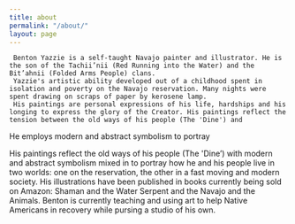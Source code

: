 ```yaml
---
title: about
permalink: "/about/"
layout: page
---
```


     Benton Yazzie is a self-taught Navajo painter and illustrator. He is the son of the Tachii’nii (Red Running into the Water) and the Bit’ahnii (Folded Arms People) clans. 
     Yazzie's artistic ability developed out of a childhood spent in isolation and poverty on the Navajo reservation. Many nights were spent drawing on scraps of paper by kerosene lamp. 
     His paintings are personal expressions of his life, hardships and his longing to express the glory of the Creator. His paintings reflect the tension between the old ways of his people (The 'Dine') and 

He employs modern and abstract symbolism to portray 
     

His paintings reflect the old ways of his people (The 'Dine’) with modern and abstract symbolism mixed in to portray how he and his people live in two worlds: one on the reservation, the other in a fast moving and modern society. His illustrations have been published in books currently being sold on Amazon: Shaman and the Water Serpent and the Navajo and the Animals. Benton is currently teaching and using art to help Native Americans in recovery while pursing a studio of his own.